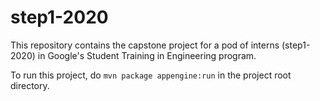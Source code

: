 # step1-2020

This repository contains the capstone project for a pod of interns (step1-2020)
in Google's Student Training in Engineering program.

To run this project, do `mvn package appengine:run` in the project root
directory.

